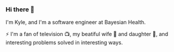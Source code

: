### Hi there 👋

I'm Kyle, and I'm a software engineer at Bayesian Health.

⚡ I'm a fan of television 📺, my beatiful wife 👩  and daughter 👧, and interesting problems solved in interesting ways.
